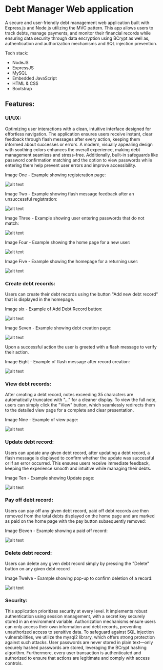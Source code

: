 # Debt Manager Web application
A secure and user-friendly debt management web application built with Express.js and Node.js utilizing the MVC pattern. This app allows users to track debts, manage payments, and monitor their financial records while ensuring data security through data encryption using BCrypt as well as, authentication and authorization mechanisms and SQL injection prevention.

Tech stack:

- NodeJS
- ExpressJS
- MySQL
- Embedded JavaScript
- HTML & CSS
- Bootstrap

## Features:
### UI/UX:
Optimizing user interactions with a clean, intuitive interface designed for effortless navigation. The application ensures users receive instant, clear feedback through flash messages after every action, keeping them informed about successes or errors. A modern, visually appealing design with soothing colors enhances the overall experience, making debt management seamless and stress-free. Additionally, built-in safeguards like password confirmation matching and the option to view passwords while entering them help prevent user errors and improve accessibility.

Image One - Example showing registeration page:

![alt text](RMImages/image.png)

Image Two - Example showing flash message feedback after an unsuccessful registration:

![alt text](RMImages/image-1.png)

Image Three - Example showing user entering passwords that do not match:

![alt text](RMImages/image-2.png)

Image Four - Example showing the home page for a new user:

![alt text](RMImages/image-3.png)

Image Five - Example showing the homepage for a returning user:

![alt text](RMImages/image-4.png)

### Create debt records:
Users can create their debt records using the button "Add new debt record" that is displayed in the homepage.

Image six - Example of Add Debt Record button:

![alt text](RMImages/image-5.png)

Image Seven - Example showing debt creation page:

![alt text](RMImages/image-6.png)

Upon a successful action the user is greeted with a flash message to verify their action.

Image Eight - Example of flash message after record creation:

![alt text](RMImages/image-7.png)

### View debt records:
After creating a debt record, notes exceeding 35 characters are automatically truncated with "..." for a cleaner display. To view the full note, users can simply click the "View" button, which seamlessly redirects them to the detailed view page for a complete and clear presentation.

Image Nine - Example of view page:

![alt text](RMImages/image-8.png)

### Update debt record: 
Users can update any given debt record, after updating a debt record, a flash message is displayed to confirm whether the update was successful or if an error occurred. This ensures users receive immediate feedback, keeping the experience smooth and intuitive while managing their debts.

Image Ten - Example showing Update page:

![alt text](RMImages/image-9.png)

### Pay off debt record:
Users can pay off any given debt record, paid off debt records are then removed from the total debts displayed on the home page and are marked as paid on the home page with the pay button subsequently removed:

Image Eleven - Example showing a paid off record:

![alt text](RMImages/image-10.png)

### Delete debt record:
Users can delete any given debt record simply by pressing the "Delete" button on any given debt record

Image Twelve - Example showing pop-up to confirm deletion of a record:

![alt text](RMImages/image-11.png)

### Security:
This application prioritizes security at every level. It implements robust authentication using session management, with a secret key securely stored in an environment variable. Authorization mechanisms ensure users can only access their own information and debt records, preventing unauthorized access to sensitive data. To safeguard against SQL injection vulnerabilities, we utilize the mysql2 library, which offers strong protection against such attacks. User passwords are never stored in plain text—only securely hashed passwords are stored, leveraging the BCrypt hashing algorithm. Furthermore, every user transaction is authenticated and authorized to ensure that actions are legitimate and comply with access controls.
